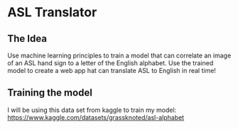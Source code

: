 # ASL Translator

## The Idea
Use machine learning principles to train a model that can correlate an image of an ASL hand sign to a letter of the English alphabet. Use the trained model to create a web app hat can translate ASL to English in real time!

## Training the model
I will be using this data set from kaggle to train my model: https://www.kaggle.com/datasets/grassknoted/asl-alphabet